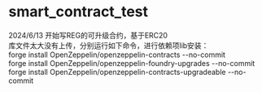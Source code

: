 # smart_contract_test
2024/6/13 开始写REG的可升级合约，基于ERC20\
库文件太大没有上传，分别运行如下命令，进行依赖项lib安装：\
forge install OpenZeppelin/openzeppelin-contracts --no-commit\
forge install OpenZeppelin/openzeppelin-foundry-upgrades --no-commit\
forge install OpenZeppelin/openzeppelin-contracts-upgradeable --no-commit

